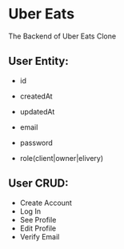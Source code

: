 # Uber Eats

The Backend of Uber Eats Clone

## User Entity:

- id
- createdAt
- updatedAt

- email
- password
- role(client|owner|elivery)

## User CRUD:

- Create Account
- Log In
- See Profile
- Edit Profile
- Verify Email
